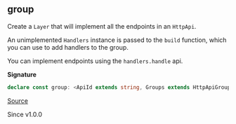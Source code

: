 ## group

Create a `Layer` that will implement all the endpoints in an `HttpApi`.

An unimplemented `Handlers` instance is passed to the `build` function, which
you can use to add handlers to the group.

You can implement endpoints using the `handlers.handle` api.

**Signature**

```ts
declare const group: <ApiId extends string, Groups extends HttpApiGroup.HttpApiGroup.Any, ApiError, ApiR, const Name extends HttpApiGroup.HttpApiGroup.Name<Groups>, Return>(api: HttpApi.HttpApi<ApiId, Groups, ApiError, ApiR>, groupName: Name, build: (handlers: Handlers.FromGroup<ApiError, ApiR, HttpApiGroup.HttpApiGroup.WithName<Groups, Name>>) => Handlers.ValidateReturn<Return>) => Layer.Layer<HttpApiGroup.ApiGroup<ApiId, Name>, Handlers.Error<Return>, Exclude<Handlers.Context<Return> | HttpApiGroup.HttpApiGroup.MiddlewareWithName<Groups, Name>, Scope>>
```

[Source](https://github.com/Effect-TS/effect/tree/main/packages/platform/src/HttpApiBuilder.ts#L431)

Since v1.0.0